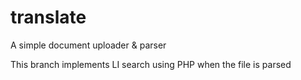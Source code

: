 # translate
A simple document uploader &amp; parser

This branch implements LI search using PHP when the file is parsed
